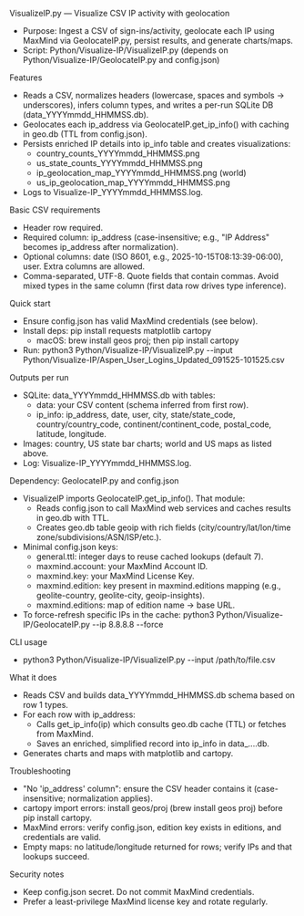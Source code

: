 VisualizeIP.py — Visualize CSV IP activity with geolocation

- Purpose: Ingest a CSV of sign-ins/activity, geolocate each IP using MaxMind via GeolocateIP.py, persist results, and generate charts/maps.
- Script: Python/Visualize-IP/VisualizeIP.py (depends on Python/Visualize-IP/GeolocateIP.py and config.json)

Features

- Reads a CSV, normalizes headers (lowercase, spaces and symbols -> underscores), infers column types, and writes a per-run SQLite DB (data_YYYYmmdd_HHMMSS.db).
- Geolocates each ip_address via GeolocateIP.get_ip_info() with caching in geo.db (TTL from config.json).
- Persists enriched IP details into ip_info table and creates visualizations:
  - country_counts_YYYYmmdd_HHMMSS.png
  - us_state_counts_YYYYmmdd_HHMMSS.png
  - ip_geolocation_map_YYYYmmdd_HHMMSS.png (world)
  - us_ip_geolocation_map_YYYYmmdd_HHMMSS.png
- Logs to Visualize-IP_YYYYmmdd_HHMMSS.log.

Basic CSV requirements

- Header row required.
- Required column: ip_address (case-insensitive; e.g., "IP Address" becomes ip_address after normalization).
- Optional columns: date (ISO 8601, e.g., 2025-10-15T08:13:39-06:00), user. Extra columns are allowed.
- Comma-separated, UTF-8. Quote fields that contain commas. Avoid mixed types in the same column (first data row drives type inference).

Quick start

- Ensure config.json has valid MaxMind credentials (see below).
- Install deps: pip install requests matplotlib cartopy
  - macOS: brew install geos proj; then pip install cartopy
- Run: python3 Python/Visualize-IP/VisualizeIP.py --input Python/Visualize-IP/Aspen_User_Logins_Updated_091525-101525.csv

Outputs per run

- SQLite: data_YYYYmmdd_HHMMSS.db with tables:
  - data: your CSV content (schema inferred from first row).
  - ip_info: ip_address, date, user, city, state/state_code, country/country_code, continent/continent_code, postal_code, latitude, longitude.
- Images: country, US state bar charts; world and US maps as listed above.
- Log: Visualize-IP_YYYYmmdd_HHMMSS.log.

Dependency: GeolocateIP.py and config.json

- VisualizeIP imports GeolocateIP.get_ip_info(). That module:
  - Reads config.json to call MaxMind web services and caches results in geo.db with TTL.
  - Creates geo.db table geoip with rich fields (city/country/lat/lon/time zone/subdivisions/ASN/ISP/etc.).
- Minimal config.json keys:
  - general.ttl: integer days to reuse cached lookups (default 7).
  - maxmind.account: your MaxMind Account ID.
  - maxmind.key: your MaxMind License Key.
  - maxmind.edition: key present in maxmind.editions mapping (e.g., geolite-country, geolite-city, geoip-insights).
  - maxmind.editions: map of edition name -> base URL.
- To force-refresh specific IPs in the cache: python3 Python/Visualize-IP/GeolocateIP.py --ip 8.8.8.8 --force

CLI usage

- python3 Python/Visualize-IP/VisualizeIP.py --input /path/to/file.csv

What it does

- Reads CSV and builds data_YYYYmmdd_HHMMSS.db schema based on row 1 types.
- For each row with ip_address:
  - Calls get_ip_info(ip) which consults geo.db cache (TTL) or fetches from MaxMind.
  - Saves an enriched, simplified record into ip_info in data_....db.
- Generates charts and maps with matplotlib and cartopy.

Troubleshooting

- "No 'ip_address' column": ensure the CSV header contains it (case-insensitive; normalization applies).
- cartopy import errors: install geos/proj (brew install geos proj) before pip install cartopy.
- MaxMind errors: verify config.json, edition key exists in editions, and credentials are valid.
- Empty maps: no latitude/longitude returned for rows; verify IPs and that lookups succeed.

Security notes

- Keep config.json secret. Do not commit MaxMind credentials.
- Prefer a least-privilege MaxMind license key and rotate regularly.
